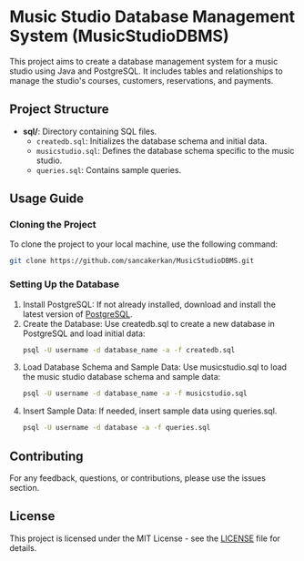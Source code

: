 # Music Studio Database Management System (MusicStudioDBMS)

This project aims to create a database management system for a music studio using Java and PostgreSQL. It includes tables and relationships to manage the studio's courses, customers, reservations, and payments.

## Project Structure

- **sql/**: Directory containing SQL files.
  - `createdb.sql`: Initializes the database schema and initial data.
  - `musicstudio.sql`: Defines the database schema specific to the music studio.
  - `queries.sql`: Contains sample queries.

## Usage Guide

### Cloning the Project

To clone the project to your local machine, use the following command:

```bash
git clone https://github.com/sancakerkan/MusicStudioDBMS.git
```
### Setting Up the Database

1. Install PostgreSQL: If not already installed, download and install the latest version of [PostgreSQL](https://www.postgresql.org/).
2. Create the Database: Use createdb.sql to create a new database in PostgreSQL and load initial data:
   ```bash
   psql -U username -d database_name -a -f createdb.sql
   ```
3. Load Database Schema and Sample Data: Use musicstudio.sql to load the music studio database schema and sample data:
    ```bash
   psql -U username -d database_name -a -f musicstudio.sql
    ```
4. Insert Sample Data: If needed, insert sample data using queries.sql.
    ```bash
   psql -U username -d database -a -f queries.sql
    ```
## Contributing

For any feedback, questions, or contributions, please use the issues section.

## License

This project is licensed under the MIT License - see the [LICENSE](LICENSE) file for details.

